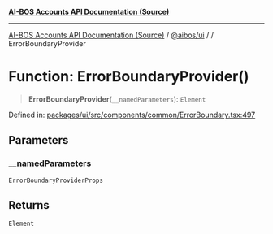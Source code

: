 [**AI-BOS Accounts API Documentation (Source)**](../../../README.md)

***

[AI-BOS Accounts API Documentation (Source)](../../../README.md) / [@aibos/ui](../README.md) / [](../README.md) / ErrorBoundaryProvider

# Function: ErrorBoundaryProvider()

> **ErrorBoundaryProvider**(`__namedParameters`): `Element`

Defined in: [packages/ui/src/components/common/ErrorBoundary.tsx:497](https://github.com/pohlai88/accounts/blob/48103fb36d28b2b9bfb33472b6de2f719773cde9/packages/ui/src/components/common/ErrorBoundary.tsx#L497)

## Parameters

### \_\_namedParameters

`ErrorBoundaryProviderProps`

## Returns

`Element`
